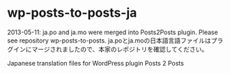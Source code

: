 wp-posts-to-posts-ja
====================

2013-05-11: 
ja.po and ja.mo were merged into Posts2Posts plugin. Please see repository wp-posts-to-posts.
ja.poとja.moの日本語言語ファイルはプラグインにマージされましたので、本家のレポジトリを確認してください。

Japanese translation files for WordPress plugin Posts 2 Posts
